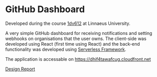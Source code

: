 # GitHub Dashboard
Developed during the course [1dv612](http://coursepress.lnu.se/kurs/web-application-architectures-and-frameworks/) at Linnaeus University.

A very simple GitHub dashboard for receiving notifications and setting webhooks on organisations that the user owns. The client-side was developed using React (first time using React) and the back-end functionality was developed using [Serverless Framework](https://serverless.com/).

The application is accessable on https://dhif4tawafcug.cloudfront.net

[Design Report](https://github.com/borkanee/serverless-github-dashboard/wiki)
